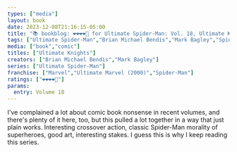 ```yaml
---
types: ["media"]
layout: book
date: 2023-12-08T21:16:15-05:00
title: "📚 bookblog: ❤️❤️❤️❤️🖤 for Ultimate Spider-Man: Vol. 18, Ultimate Knights, by Brian Michael Bendis and Mark Bagley"
tags: ["Ultimate Spider-Man","Brian Michael Bendis","Mark Bagley","Spider-Man","ethics","morals","comics"]
media: ["book","comic"]
titles: ["Ultimate Knights"]
creators: ["Brian Michael Bendis","Mark Bagley"]
series: ["Ultimate Spider-Man"]
franchise: ["Marvel","Ultimate Marvel (2000)","Spider-Man"]
ratings: ["❤️❤️❤️❤️🖤"]
params:
  entry: Volume 18
---
```


I've complained a lot about comic book nonsense in recent volumes, and there's plenty of it here, too, but this pulled a lot together in a way that just plain works. Interesting crossover action, classic Spider-Man morality of superheroes, good art, interesting stakes. I guess this is why I keep reading this series.
